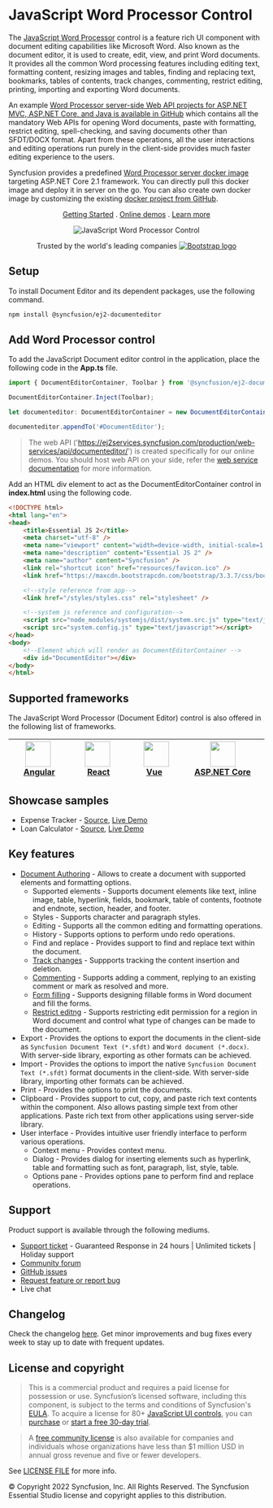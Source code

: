 # JavaScript Word Processor Control

The [JavaScript Word Processor](https://www.syncfusion.com/javascript-ui-controls/js-word-processor/?utm_source=npm&utm_medium=listing&utm_campaign=javascript-word-processor-npm) control is a feature rich UI component with document editing capabilities like Microsoft Word. Also known as the document editor, it is used to create, edit, view, and print Word documents. It provides all the common Word processing features including editing text, formatting content, resizing images and tables, finding and replacing text, bookmarks, tables of contents, track changes, commenting, restrict editing, printing, importing and exporting Word documents.

An example [Word Processor server-side Web API projects for ASP.NET MVC, ASP.NET Core, and Java is available in GitHub](https://github.com/SyncfusionExamples/EJ2-DocumentEditor-WebServices?utm_source=npm&utm_medium=listing&utm_campaign=javascript-word-processor-npm) which contains all the mandatory Web APIs for opening Word documents, paste with formatting, restrict editing, spell-checking, and saving documents other than SFDT/DOCX format. Apart from these operations, all the user interactions and editing operations run purely in the client-side provides much faster editing experience to the users.

Syncfusion provides a predefined [Word Processor server docker image](https://hub.docker.com/r/syncfusion/word-processor-server?utm_source=npm&utm_medium=listing&utm_campaign=javascript-word-processor-npm) targeting ASP.NET Core 2.1 framework. You can directly pull this docker image and deploy it in server on the go. You can also create own docker image by customizing the existing [docker project from GitHub](https://github.com/SyncfusionExamples/Word-Processor-Server-Docker?utm_source=npm&utm_medium=listing&utm_campaign=javascript-word-processor-npm).

<p align="center">
  <a href="https://ej2.syncfusion.com/documentation/document-editor/getting-started/?utm_source=npm&utm_medium=listing&utm_campaign=javascript-word-processor-npm">Getting Started</a> . 
  <a href="https://ej2.syncfusion.com/demos/?utm_source=npm&utm_medium=listing&utm_campaign=javascript-word-processor-npm#/bootstrap5/document-editor/default.html">Online demos</a> . 
  <a href="https://www.syncfusion.com/javascript-ui-controls/js-word-processor?utm_source=npm&utm_medium=listing&utm_campaign=javascript-word-processor-npm">Learn more</a>
</p>

<p align="center">
  <img src="https://raw.githubusercontent.com/SyncfusionExamples/nuget-img/master/javascript/javascript-word-processor.png" alt="JavaScript Word Processor Control">
</p>

<p align="center">
Trusted by the world's leading companies
  <a href="https://www.syncfusion.com">
    <img src="https://raw.githubusercontent.com/SyncfusionExamples/nuget-img/master/syncfusion/syncfusion-trusted-companies.webp" alt="Bootstrap logo">
  </a>
</p>

## Setup

To install Document Editor and its dependent packages, use the following command.

```sh
npm install @syncfusion/ej2-documenteditor
```

## Add Word Processor control

To add the JavaScript Document editor control in the application, place the following code in the **App.ts** file.

```typescript
import { DocumentEditorContainer, Toolbar } from '@syncfusion/ej2-documenteditor';

DocumentEditorContainer.Inject(Toolbar);

let documenteditor: DocumentEditorContainer = new DocumentEditorContainer({ enableToolbar: true, height: '390px', serviceUrl: 'https://ej2services.syncfusion.com/production/web-services/api/documenteditor/' });

documenteditor.appendTo('#DocumentEditor');
```

> The web API ('https://ej2services.syncfusion.com/production/web-services/api/documenteditor/') is created specifically for our online demos. You should host web API on your side, refer the [web service documentation](https://ej2.syncfusion.com/documentation/document-editor/web-services/?utm_source=npm&utm_medium=listing&utm_campaign=javascript-word-processor-npm) for more information.

Add an HTML div element to act as the DocumentEditorContainer control in **index.html** using the following code.

```html
<!DOCTYPE html>
<html lang="en">
<head>
    <title>Essential JS 2</title>
    <meta charset="utf-8" />
    <meta name="viewport" content="width=device-width, initial-scale=1.0, user-scalable=no" />
    <meta name="description" content="Essential JS 2" />
    <meta name="author" content="Syncfusion" />
    <link rel="shortcut icon" href="resources/favicon.ico" />
    <link href="https://maxcdn.bootstrapcdn.com/bootstrap/3.3.7/css/bootstrap.min.css" rel="stylesheet" />

    <!--style reference from app-->
    <link href="/styles/styles.css" rel="stylesheet" />

    <!--system js reference and configuration-->
    <script src="node_modules/systemjs/dist/system.src.js" type="text/javascript"></script>
    <script src="system.config.js" type="text/javascript"></script>
</head>
<body>
    <!--Element which will render as DocumentEditorContainer -->
    <div id="DocumentEditor"></div>
</body>
</html>
```

## Supported frameworks

The JavaScript Word Processor (Document Editor) control is also offered in the following list of frameworks.

| [<img src="https://ej2.syncfusion.com/github/images/angular.svg" height="50" />](https://www.syncfusion.com/angular-ui-components?utm_medium=listing&utm_source=github)<br/>&nbsp;&nbsp;&nbsp;&nbsp;&nbsp;[Angular](https://www.syncfusion.com/angular-ui-components?utm_medium=listing&utm_source=github)&nbsp;&nbsp;&nbsp;&nbsp; | [<img src="https://ej2.syncfusion.com/github/images/react.svg"  height="50" />](https://www.syncfusion.com/react-ui-components?utm_medium=listing&utm_source=github)<br/>&nbsp;&nbsp;&nbsp;&nbsp;&nbsp;&nbsp;&nbsp;[React](https://www.syncfusion.com/react-ui-components?utm_medium=listing&utm_source=github)&nbsp;&nbsp;&nbsp;&nbsp;&nbsp;&nbsp; | [<img src="https://ej2.syncfusion.com/github/images/vue.svg" height="50" />](https://www.syncfusion.com/vue-ui-components?utm_medium=listing&utm_source=github)<br/>&nbsp;&nbsp;&nbsp;&nbsp;&nbsp;&nbsp;&nbsp;[Vue](https://www.syncfusion.com/vue-ui-components?utm_medium=listing&utm_source=github)&nbsp;&nbsp;&nbsp;&nbsp;&nbsp;&nbsp;&nbsp;&nbsp;&nbsp; | [<img src="https://ej2.syncfusion.com/github/images/netcore.svg" height="50" />](https://www.syncfusion.com/aspnet-core-ui-controls?utm_medium=listing&utm_source=github)<br/>&nbsp;&nbsp;[ASP.NET&nbsp;Core](https://www.syncfusion.com/aspnet-core-ui-controls?utm_medium=listing&utm_source=github)&nbsp;&nbsp; | [<img src="https://ej2.syncfusion.com/github/images/netmvc.svg" height="50" />](https://www.syncfusion.com/aspnet-mvc-ui-controls?utm_medium=listing&utm_source=github)<br/>&nbsp;&nbsp;[ASP.NET&nbsp;MVC](https://www.syncfusion.com/aspnet-mvc-ui-controls?utm_medium=listing&utm_source=github)&nbsp;&nbsp; | 
| :-----: | :-----: | :-----: | :-----: | :-----: |

## Showcase samples

* Expense Tracker - [Source](https://github.com/syncfusion/ej2-sample-ts-expensetracker?utm_source=npm&utm_medium=listing&utm_campaign=javascript-word-processor-npm), [Live Demo](https://ej2.syncfusion.com/showcase/typescript/expensetracker/?utm_source=npm&utm_medium=listing&utm_campaign=javascript-word-processor-npm#/dashboard)
* Loan Calculator - [Source](https://github.com/syncfusion/ej2-sample-ts-loancalculator), [Live Demo](https://ej2.syncfusion.com/showcase/typescript/loancalculator/?utm_source=npm&utm_medium=listing&utm_campaign=javascript-word-processor-npm)

## Key features

* [Document Authoring](https://ej2.syncfusion.com/demos/?utm_source=npm&utm_medium=listing&utm_campaign=javascript-word-processor-npm#/bootstrap5/document-editor/default.html) -  Allows to create a document with supported elements and formatting options.
  * Supported elements - Supports document elements like text, inline image, table, hyperlink, fields, bookmark, table of contents, footnote and endnote, section, header, and footer.
  * Styles - Supports character and paragraph styles.
  * Editing - Supports all the common editing and formatting operations.
  * History - Supports options to perform undo redo operations.
  * Find and replace - Provides support to find and replace text within the document.
  * [Track changes](https://ej2.syncfusion.com/demos/?utm_source=npm&utm_medium=listing&utm_campaign=javascript-word-processor-npm#/bootstrap5/document-editor/track-changes.html) - Suppports tracking the content insertion and deletion.
  * [Commenting](https://ej2.syncfusion.com/demos/?utm_source=npm&utm_medium=listing&utm_campaign=javascript-word-processor-npm#/bootstrap5/document-editor/comments.html) - Supports adding a comment, replying to an existing comment or mark as resolved and more.
  * [Form filling](https://ej2.syncfusion.com/demos/?utm_source=npm&utm_medium=listing&utm_campaign=javascript-word-processor-npm#/bootstrap5/document-editor/form-fields.html) - Supports designing fillable forms in Word document and fill the forms.
  * [Restrict editng](https://ej2.syncfusion.com/demos/?utm_source=npm&utm_medium=listing&utm_campaign=javascript-word-processor-npm#/bootstrap5/document-editor/document-protection.html) - Supports restricting edit permission for a region in Word document and control what type of changes can be made to the document.
* Export - Provides the options to export the documents in the client-side as `Syncfusion Document Text (*.sfdt)` and `Word document (*.docx)`. With server-side library, exporting as other formats can be achieved.
* Import - Provides the options to import the native `Syncfusion Document Text (*.sfdt)` format documents in the client-side. With server-side library, importing other formats can be achieved.
* Print - Provides the options to print the documents.
* Clipboard - Provides support to cut, copy, and paste rich text contents within the component. Also allows pasting simple text from other applications. Paste rich text from other applications using server-side library.
* User interface - Provides intuitive user friendly interface to perform various operations.
  * Context menu - Provides context menu.
  * Dialog - Provides dialog for inserting elements such as hyperlink, table and formatting such as font, paragraph, list, style, table.
  * Options pane - Provides options pane to perform find and replace operations.

## Support

Product support is available through the following mediums.

* [Support ticket](https://support.syncfusion.com/support/tickets/create) - Guaranteed Response in 24 hours | Unlimited tickets | Holiday support
* [Community forum](https://www.syncfusion.com/forums/essential-js2?utm_source=npm&utm_medium=listing&utm_campaign=javascript-richtexteditor-npm)
* [GitHub issues](https://github.com/syncfusion/ej2-javascript-ui-controls/issues/new)
* [Request feature or report bug](https://www.syncfusion.com/feedback/javascript?utm_source=npm&utm_medium=listing&utm_campaign=javascript-richtexteditor-npm)
* Live chat

## Changelog

Check the changelog [here](https://github.com/syncfusion/ej2-javascript-ui-controls/blob/master/controls/documenteditor/CHANGELOG.md?utm_source=npm&utm_medium=listing&utm_campaign=javascript-word-processor-npm). Get minor improvements and bug fixes every week to stay up to date with frequent updates.

## License and copyright

> This is a commercial product and requires a paid license for possession or use. Syncfusion’s licensed software, including this component, is subject to the terms and conditions of Syncfusion's [EULA](https://www.syncfusion.com/eula/es/). To acquire a license for 80+ [JavaScript UI controls](https://www.syncfusion.com/javascript-ui-controls), you can [purchase](https://www.syncfusion.com/sales/products) or [start a free 30-day trial](https://www.syncfusion.com/account/manage-trials/start-trials).

> A [free community license](https://www.syncfusion.com/products/communitylicense) is also available for companies and individuals whose organizations have less than $1 million USD in annual gross revenue and five or fewer developers.

See [LICENSE FILE](https://github.com/syncfusion/ej2-javascript-ui-controls/blob/master/license?utm_source=npm&utm_medium=listing&utm_campaign=javascript-word-processor-npm) for more info.

&copy; Copyright 2022 Syncfusion, Inc. All Rights Reserved. The Syncfusion Essential Studio license and copyright applies to this distribution.
